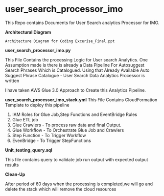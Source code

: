 # user_search_processor_imo
This Repo contains Documents for User Search analytics Processor for IMO.


**Architectural Diagram**
    
    Architecture Diagram for Coding Excerise_Final.ppt



**user_search_processor_imo.py**


This File Contains the processing Logic for User search Analytics.
One Assumption made is there is already a Data Pipeline For Autosuggest Search Phrases Which is Catalogued.
Using that Already Available Auto Suggest Phrase Catalogue - User Search Data Analytics Processor is written

I have taken AWS Glue 3.0 Approach to Create this Analytics Pipeline.
    
**user_search_processor_imo_stack.yml**
This File Contains CloudFormation Template to deploy this pipeline
1. IAM Roles for Glue Job,Step Functions and EventBridge Rules
2. Glue ETL job
3. Glue Crawlers - To process raw data and final Output.
4. Glue Workflow - To Orchestrate Glue Job and Crawlers
5. Step Function - To Trigger Workflow
6. EvenBridge - To Trigger StepFunctions

**Unit_testing_query.sql**

This file contains query to validate job run output with expected output results


**Clean-Up**

After period of 60 days when the processing is completed,we will go and delete the stack which will remove the cloud resources
       
    
    
